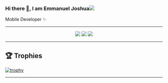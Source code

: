 ### Hi there 👋, I am Emmanuel Joshua![](https://pbs.twimg.com/profile_banners/860357608552763393/1593430830/1500x500)

Mobile Developer ✨

<hr>

<p align="center">
  <img src ="https://github-readme-stats.vercel.app/api?username=emmanueljoshua&show_icons=true&count_private=true&theme=darcula&hide_border=true&hide=issues,contribs&bg_color=00000000">
  <img src ="https://github-readme-stats.vercel.app/api/top-langs/?username=emmanueljoshua&layout=compact&hide_border=true&theme=darcula&bg_color=00000000&langs_count=6">
  <img src ="https://github-readme-streak-stats.herokuapp.com?user=emmanueljoshua&theme=darcula&hide_border=true&background=FFFFFF00">
</p>

<hr>

## 🏆 Trophies

[![trophy](https://github-profile-trophy.vercel.app/?username=zfinix&theme=onedark&margin-w=15&margin-h=15)](https://www.buymeacoffee.com/pantani)

<hr>
